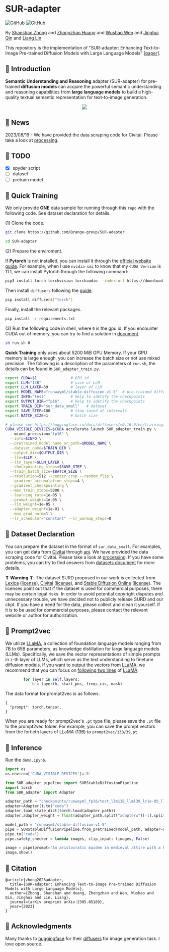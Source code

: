 # SUR-adapter 
![GitHub](https://img.shields.io/github/license/gbup-group/DIANet.svg)
![GitHub](https://img.shields.io/badge/Qrange%20-group-orange)

By [Shanshan Zhong](https://github.com/zhongshsh) and [Zhongzhan Huang](https://dedekinds.github.io) and [Wushao Wen](https://scholar.google.com/citations?user=FSnLWy4AAAAJ) and [Jinghui Qin](https://github.com/QinJinghui) and [Liang Lin](http://www.linliang.net)

This repository is the implementation of "SUR-adapter: Enhancing Text-to-Image Pre-trained Diffusion Models with Large Language Models" [[paper]](https://arxiv.org/abs/2305.05189). 


## 🌻 Introduction

**Semantic Understanding and Reasoning** adapter (SUR-adapter) for pre-trained **diffusion models** can acquire the powerful semantic understanding and reasoning capabilities from **large language models** to build a high-quality textual semantic representation for text-to-image generation. 

<p align="center">
  <img src="https://github.com/Qrange-group/RAS/assets/62104945/af863827-2ea4-45cb-b3ed-2f98ba0e7d03">
</p>

## 📣 News


2023/08/19 - We have provided the data scraping code for Civitai. Please take a look at [processing](https://github.com/Qrange-group/SUR-adapter/blob/main/spider/processing.ipynb).

## 🏇 TODO

- [x] spyder script 
- [ ] dataset
- [ ] pretrain model

## 🌻 Quick Training

We only provide **ONE** data sample for running through this `repo` with the following code. See dataset declaration for details.

(1) Clone the code. 

```sh
git clone https://github.com/Qrange-group/SUR-adapter
```
```sh
cd SUR-adapter
```

(2) Prepare the enviroment.

If **Pytorch** is not installed, you can install it through the [official website guide](https://pytorch.org/get-started/locally). For example, when I use `nvidia-smi` to know that my `CUDA Version` is 11.1, we can install Pytorch through the following command:
```sh
pip3 install torch torchvision torchaudio --index-url https://download.pytorch.org/whl/cu111
```

Then install `diffusers` following the [guide](https://huggingface.co/docs/diffusers/installation).
```sh
pip install diffusers["torch"]
```

Finally, install the relevant packages.
```sh
pip install -r requirements.txt
```

(3) Run the following code in shell, where `0` is the gpu id. If you encounter CUDA out of memory, you can try to find a solution in [document](https://huggingface.co/docs/diffusers/v0.16.0/en/optimization/fp16). 

```sh
sh run.sh 0
```

**Quick Training** only uses about 5200 MiB GPU Memory. If your GPU memory is large enough, you can increase the batch size or not use mixed precision. The following is a description of the parameters of `run.sh`, the details can be found in `SUR_adapter_train.py`. 

```sh
export CUDA=$1               # GPU id 
export LLM="13B"             # size of LLM
export LLM_LAYER=39          # layer of LLM
export MODEL_NAME="runwayml/stable-diffusion-v1-5"  # pre-trained diffusion model
export INFO="test"           # help to idetify the checkpoints
export OUTPUT_DIR="fp16"     # help to idetify the checkpoints
export TRAIN_DIR="sur_data_small"   # dataset
export SAVE_STEP=100         # step saved at intervals
export BATCH_SIZE=1          # batch size

# please see https://huggingface.co/docs/diffusers/v0.16.0/en/training/text2image to get more details of training args
CUDA_VISIBLE_DEVICES=$CUDA accelerate launch SUR_adapter_train.py \    
  --mixed_precision="fp16" \
  --info=$INFO \
  --pretrained_model_name_or_path=$MODEL_NAME \
  --dataset_name=$TRAIN_DIR \
  --output_dir=$OUTPUT_DIR \
  --llm=$LLM \
  --llm_layer=$LLM_LAYER \
  --checkpointing_steps=$SAVE_STEP \
  --train_batch_size=$BATCH_SIZE \
  --resolution=512 --center_crop --random_flip \
  --gradient_accumulation_steps=4 \
  --gradient_checkpointing \
  --max_train_steps=5000 \
  --learning_rate=1e-05 \
  --prompt_weight=1e-05 \
  --llm_weight=1e-05 \
  --adapter_weight=1e-01 \
  --max_grad_norm=1 \
  --lr_scheduler="constant" --lr_warmup_steps=0 
```

## 🌻 Dataset Declaration

You can prepare the dataset in the format of `sur_data_small`. For examples, you can get data from [Civitai](https://civitai.com) through [api](https://github.com/civitai/civitai/wiki/REST-API-Reference). We have provided the data scraping code for Civitai. Please take a look at [processing](https://github.com/Qrange-group/SUR-adapter/blob/main/spider/processing.ipynb). If you have some problems, you can try to find answers from [datasets document](https://huggingface.co/docs/datasets/create_dataset) for more details. 

❣ **Warning** ❣: The dataset SURD proposed in our work is collected from [Lexica](https://lexica.art) ([license](https://lexica.art/license)), [Civitai](https://civitai.com) ([license](https://github.com/civitai/civitai/blob/main/LICENSE)), and [Stable Diffusion Online](https://stablediffusionweb.com) ([license](https://huggingface.co/spaces/CompVis/stable-diffusion-license)). The licenses point out that if the dataset is used for commercial purposes, there may be certain legal risks. In order to avoid potential copyright disputes and unnecessary trouble, we have decided not to publicly release SURD and our ckpt. If you have a need for the data, please collect and clean it yourself. If it is to be used for commercial purposes, please contact the relevant website or author for authorization.

 

## 🌻 Prompt2vec

We utilize [LLaMA](https://github.com/facebookresearch/llama), a collection of foundation language models ranging from 7B to 65B parameters, as knowledge distillation for large language models (LLMs). Specifically, we save the vector representations of simple prompts in `i`-th layer of LLMs, which serve as the text understanding to finetune diffusion models. If you want to output the vectors from [LLaMA](https://github.com/facebookresearch/llama), we recommend that you can focus on [following two lines](https://github.com/facebookresearch/llama/blob/main/llama/model.py#L234-L235) of [LLaMA](https://github.com/facebookresearch/llama).

```python
        for layer in self.layers:
            h = layer(h, start_pos, freqs_cis, mask)
```

The data format for prompt2vec is as follows. 

```
{
  "prompt": torch.tensor,
}
```

When you are ready for prompt2vec's `.pt` type file, please save the `.pt` file to the prompt2vec folder. For example, you can save the prompt vectors from the fortieth layers of LLaMA (13B) to `prompt2vec/13B/39.pt`. 

## 🌻 Inference

Run the `demo.ipynb`.

```python
import os
os.environ['CUDA_VISIBLE_DEVICES']='0'

from SUR_adapter_pipeline import SURStableDiffusionPipeline
import torch
from SUR_adapter import Adapter

adapter_path = "checkpoints/runwayml_fp16/test_llm13B_llml39_lr1e-05_llmw1e-05_promptw1e-05_adapterw0.1/adapter_checkpoint1000.pt"
adapter=Adapter().to("cuda")
adapter.load_state_dict(torch.load(adapter_path))
adapter.adapter_weight = float(adapter_path.split("adapterw")[-1].split('/')[0])

model_path = "runwayml/stable-diffusion-v1-5"
pipe = SURStableDiffusionPipeline.from_pretrained(model_path, adapter=adapter)
pipe.to("cuda")
pipe.safety_checker = lambda images, clip_input: (images, False)

image = pipe(prompt='An aristocratic maiden in medieval attire with a headdress of brilliant feathers').images[0]
image.show()
```

## 🌸 Citation

```
@article{zhong2023adapter,
  title={SUR-adapter: Enhancing Text-to-Image Pre-trained Diffusion Models with Large Language Models},
  author={Zhong, Shanshan and Huang, Zhongzhan and Wen, Wushao and Qin, Jinghui and Lin, Liang},
  journal={arXiv preprint arXiv:2305.05189},
  year={2023}
}
```

## 💖 Acknowledgments

Many thanks to [huggingface](https://github.com/huggingface) for their [diffusers](https://github.com/huggingface/diffusers) for image generation task. I love open source. 



